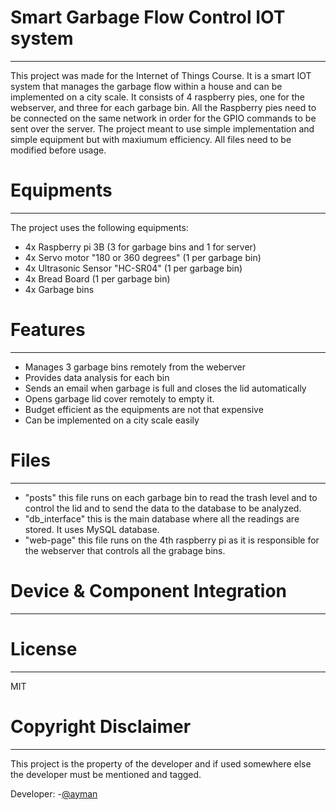 #  Smart Garbage Flow Control IOT system
---
This project was made for the Internet of Things Course. It is a smart IOT system that manages the garbage flow within a house and can be implemented on a city scale. It consists of 4 raspberry pies, one for the webserver, and three for each garbage bin. All the Raspberry pies need to be connected on the same network in order for the GPIO commands to be sent over the server. The project meant to use simple implementation and simple equipment but with maxiumum efficiency. All files need to be modified before usage. 

# Equipments
---
The project uses the following equipments:
  - 4x Raspberry pi 3B (3 for garbage bins and 1 for server)
  - 4x Servo motor "180 or 360 degrees" (1 per garbage bin)
  - 4x Ultrasonic Sensor "HC-SR04" (1 per garbage bin)
  - 4x Bread Board (1 per garbage bin)
  - 4x Garbage bins

# Features
---
  - Manages 3 garbage bins remotely from the weberver
  - Provides data analysis for each bin
  - Sends an email when garbage is full and closes the lid automatically
  - Opens garbage lid cover remotely to empty it.
  - Budget efficient as the equipments are not that expensive
  - Can be implemented on a city scale easily
# Files
---
- "posts" this file runs on each garbage bin to read the trash level and to control the lid and to send the data to the database to be analyzed.
- "db_interface" this is the main database where all the readings are stored. It uses MySQL database.
- "web-page" this file runs on the 4th raspberry pi as it is responsible for the webserver that controls all the grabage bins.

# Device & Component Integration
----



# License
----

MIT

# Copyright Disclaimer
----

This project is the property of the developer and if used somewhere else the developer must be mentioned and tagged.

Developer:
-[@ayman](https://github.com/AymanKandil)
